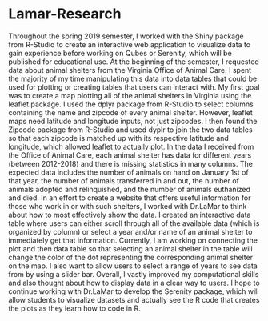 # Lamar-Research
Throughout the spring 2019 semester, I worked with the Shiny package from R-Studio to create an interactive web application to visualize data to gain experience before working on Qubes or Serenity, which will be published for educational use.  At the beginning of the semester, I requested data about animal shelters from the Virginia Office of Animal Care.  I spent the majority of my time manipulating this data into data tables that could be used for plotting or creating tables that users can interact with.  My first goal was to create a map plotting all of the animal shelters in Virginia using the leaflet package.  I used the dplyr package from R-Studio to select columns containing the name and zipcode of every animal shelter.  However, leaflet maps need latitude and longitude inputs, not just zipcodes.  I then found the Zipcode package from R-Studio and used dyplr to join the two data tables so that each zipcode is matched up with its respective latitude and longitude, which allowed leaflet to actually plot.
In the data I received from the Office of Animal Care, each animal shelter has data for different years (between 2012-2018) and there is missing statistics in many columns.  The expected data includes the number of animals on hand on January 1st of that year, the number of animals transferred in and out, the number of animals adopted and relinquished, and the number of animals euthanized and died.  In an effort to create a website that offers useful information for those who work in or with such shelters, I worked with Dr.LaMar to think about how to most effectively show the data.  I created an interactive data table where users can either scroll through all of the available data (which is organized by column) or select a year and/or name of an animal shelter to immediately get that information.
Currently, I am working on connecting the plot and then data table so that selecting an animal shelter in the table will change the color of the dot representing the corresponding animal shelter on the map.  I also want to allow users to select a range of years to see data from by using a slider bar.
Overall, I vastly improved my computational skills and also thought about how to display data in a clear way to users.  I hope to continue working with Dr.LaMar to develop the Serenity package, which will allow students to visualize datasets and actually see the R code that creates the plots as they learn how to code in R.
